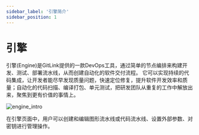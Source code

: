 ```yaml
---
sidebar_label: '引擎简介'
sidebar_position: 1     
---
```

  
  # 引擎
  
引擎(Engine)是GitLink提供的一款DevOps工具，通过简单的节点编排来构建开发、测试、部署流水线，从而创建自动化的软件交付流程。
它可以实现持续的代码集成，让开发者能尽早发现质量问题，快速定位修复，提升软件开发效率和质量；自动化的代码扫描、编译打包、单元测试，把研发团队从重复的工作中解放出来，聚焦到更有价值的事情上。

![engine_intro](../../static/img/engine/engine_intro.png)

在引擎页面中，用户可以创建和编辑图形流水线或代码流水线、设置外部参数、对密钥进行管理操作。